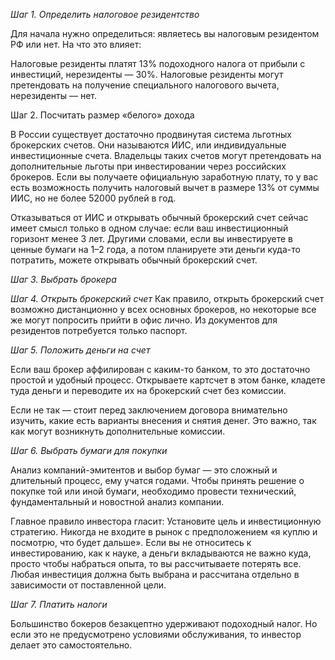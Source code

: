 *Шаг 1. Определить налоговое резидентство*

Для начала нужно определиться: являетесь вы налоговым резидентом РФ или нет. На что это влияет:

Налоговые резиденты платят 13% подоходного налога от прибыли с инвестиций, нерезиденты — 30%.
Налоговые резиденты могут претендовать на получение специального налогового вычета, нерезиденты — нет.




Шаг 2. Посчитать размер «белого» дохода

В России существует достаточно продвинутая система льготных брокерских счетов. Они называются ИИС, или индивидуальные инвестиционные счета. Владельцы таких счетов могут претендовать на дополнительные льготы при инвестировании через российских брокеров. Если вы получаете официальную заработную плату, то у вас есть возможность получить налоговый вычет в размере 13% от суммы ИИС, но не более 52000 рублей в год.

Отказываться от ИИС и открывать обычный брокерский счет сейчас имеет смысл только в одном случае: если ваш инвестиционный горизонт менее 3 лет. Другими словами, если вы инвестируете в ценные бумаги на 1–2 года, а потом планируете эти деньги куда-то потратить, можете открывать обычный брокерский счет.

*Шаг 3. Выбрать брокера*

*Шаг 4. Открыть брокерский счет*
Как правило, открыть брокерский счет возможно дистанционно у всех основных брокеров, но некоторые все же могут попросить прийти в офис лично. Из документов для резидентов потребуется только паспорт.

*Шаг 5.* *Положить деньги на счет*


Если ваш брокер аффилирован с каким-то банком, то это достаточно простой и удобный процесс. Открываете картсчет в этом банке, кладете туда деньги и переводите их на брокерский счет без комиссии.

Если не так — стоит перед заключением договора внимательно изучить, какие есть варианты внесения и снятия денег. Это важно, так как могут возникнуть дополнительные комиссии.

*Шаг 6. Выбрать бумаги для покупки*

Анализ компаний-эмитентов и выбор бумаг — это  сложный и длительный процесс, ему учатся годами. Чтобы принять решение о покупке той или иной бумаги, необходимо провести технический, фундаментальный и новостной анализ компании. 

Главное правило инвестора гласит: Установите цель и инвестиционную стратегию. Никогда не входите в рынок с предположением «я куплю и посмотрю, что будет дальше». Если вы не относитесь к инвестированию, как к науке, а деньги вкладываются не важно куда, просто чтобы набраться опыта, то вы рассчитываете потерять все. Любая инвестиция должна быть выбрана и рассчитана отдельно в зависимости от поставленной цели.

*Шаг 7. Платить налоги*

Большинство бокеров безакцептно удерживают подоходный налог. Но если это не предусмотрено условиями обслуживания, то инвестор делает это самостоятельно.

